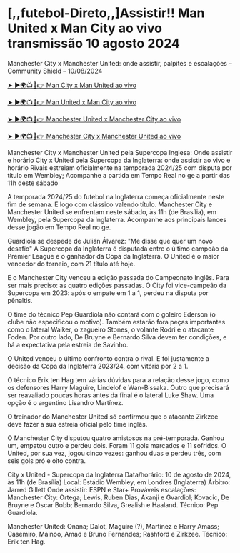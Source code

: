 #  [,,futebol-Direto,,]Assistir!! Man United x Man City ao vivo transmissão 10 agosto 2024

Manchester City x Manchester United: onde assistir, palpites e escalações – Community Shield – 10/08/2024

[➤ ►🌍📺📱👉 Man City x Man United ao vivo](https://cutt.ly/Xecc2d59)

[➤ ►🌍📺📱👉 Man United x Man City ao vivo](https://cutt.ly/Xecc2d59)

[➤ ►🌍📺📱👉 Manchester United x Manchester City ao vivo](https://cutt.ly/Xecc2d59)

[➤ ►🌍📺📱👉 Manchester City x Manchester United ao vivo](https://cutt.ly/Xecc2d59)

Manchester City x Manchester United pela Supercopa Inglesa: Onde assistir e horário City x United pela Supercopa da Inglaterra: onde assistir ao vivo e horário Rivais estreiam oficialmente na temporada 2024/25 com disputa por título em Wembley; Acompanhe a partida em Tempo Real no ge a partir das 11h deste sábado

A temporada 2024/25 do futebol na Inglaterra começa oficialmente neste fim de semana. E logo com clássico valendo título. Manchester City e Manchester United se enfrentam neste sábado, às 11h (de Brasília), em Wembley, pela Supercopa da Inglaterra. Acompanhe aos principais lances desse jogão em Tempo Real no ge.

Guardiola se despede de Julián Álvarez: "Me disse que quer um novo desafio"
A Supercopa da Inglaterra é disputada entre o último campeão da Premier League e o ganhador da Copa da Inglaterra. O United é o maior vencedor do torneio, com 21 título até hoje.

E o Manchester City venceu a edição passada do Campeonato Inglês. Para ser mais preciso: as quatro edições passadas. O City foi vice-campeão da Supercopa em 2023: após o empate em 1 a 1, perdeu na disputa por pênaltis.

O time do técnico Pep Guardiola não contará com o goleiro Ederson (o clube não especificou o motivo). Também estarão fora peças importantes como o lateral Walker, o zagueiro Stones, o volante Rodri e o atacante Foden. Por outro lado, De Bruyne e Bernardo Silva devem ter condições, e há a expectativa pela estreia de Savinho.

O United venceu o último confronto contra o rival. E foi justamente a decisão da Copa da Inglaterra 2023/24, com vitória por 2 a 1.

O técnico Erik ten Hag tem várias dúvidas para a relação desse jogo, como os defensores Harry Maguire, Lindelof e Wan-Bissaka. Outro que precisará ser reavaliado poucas horas antes da final é o lateral Luke Shaw. Uma opção é o argentino Lisandro Martínez.

O treinador do Manchester United só confirmou que o atacante Zirkzee deve fazer a sua estreia oficial pelo time inglês.

O Manchester City disputou quatro amistosos na pré-temporada. Ganhou um, empatou outro e perdeu dois. Foram 11 gols marcados e 11 sofridos. O United, por sua vez, jogou cinco vezes: ganhou duas e perdeu três, com seis gols pró e oito contra.

City x United - Supercopa da Inglaterra Data/horário: 10 de agosto de 2024, às 11h (de Brasília) Local: Estádio Wembley, em Londres (Inglaterra) Árbitro: Jarred Gillett Onde assistir: ESPN e Star+ Prováveis escalações: Manchester City: Ortega; Lewis, Ruben Dias, Akanji e Gvardiol; Kovacic, De Bruyne e Oscar Bobb; Bernardo Silva, Grealish e Haaland. Técnico: Pep Guardiola.

Manchester United: Onana; Dalot, Maguire (?), Martínez e Harry Amass; Casemiro, Mainoo, Amad e Bruno Fernandes; Rashford e Zirkzee. Técnico: Erik ten Hag.
